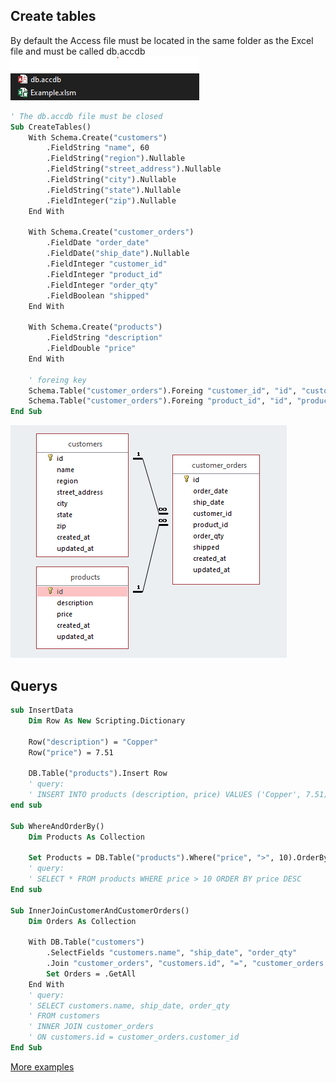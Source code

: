 ## Create tables

By default the Access file must be located in the same folder as the Excel
file and must be called db.accdb
![location](https://raw.githubusercontent.com/vba-dev/database/master/location.png)

```vb
' The db.accdb file must be closed
Sub CreateTables()
    With Schema.Create("customers")
        .FieldString "name", 60
        .FieldString("region").Nullable
        .FieldString("street_address").Nullable
        .FieldString("city").Nullable
        .FieldString("state").Nullable
        .FieldInteger("zip").Nullable
    End With

    With Schema.Create("customer_orders")
        .FieldDate "order_date"
        .FieldDate("ship_date").Nullable
        .FieldInteger "customer_id"
        .FieldInteger "product_id"
        .FieldInteger "order_qty"
        .FieldBoolean "shipped"
    End With

    With Schema.Create("products")
        .FieldString "description"
        .FieldDouble "price"
    End With

    ' foreing key
    Schema.Table("customer_orders").Foreing "customer_id", "id", "customers"
    Schema.Table("customer_orders").Foreing "product_id", "id", "products"
End Sub
```

![imagen](https://raw.githubusercontent.com/vba-dev/database/master/relations.png)


## Querys

```vb
sub InsertData
    Dim Row As New Scripting.Dictionary

    Row("description") = "Copper"
    Row("price") = 7.51

    DB.Table("products").Insert Row
    ' query:
    ' INSERT INTO products (description, price) VALUES ('Copper', 7.51)
end sub

Sub WhereAndOrderBy()
    Dim Products As Collection

    Set Products = DB.Table("products").Where("price", ">", 10).OrderBy("price DESC").GetAll
    ' query:
    ' SELECT * FROM products WHERE price > 10 ORDER BY price DESC
End sub

Sub InnerJoinCustomerAndCustomerOrders()
    Dim Orders As Collection

    With DB.Table("customers")
        .SelectFields "customers.name", "ship_date", "order_qty"
        .Join "customer_orders", "customers.id", "=", "customer_orders.customer_id"
        Set Orders = .GetAll
    End With
    ' query:
    ' SELECT customers.name, ship_date, order_qty
    ' FROM customers
    ' INNER JOIN customer_orders
    ' ON customers.id = customer_orders.customer_id
End Sub
```


[More examples](https://github.com/vba-dev/database/blob/master/tests/examples/DatabaseExample.bas)
